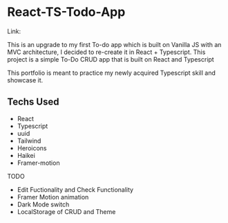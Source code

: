 # React-TS-Todo-App

Link:

This is an upgrade to my first To-do app which is built on Vanilla JS with an MVC architecture, I decided to re-create it in React + Typescript. This project is a simple To-Do CRUD app that is built on React and Typescript

This portfolio is meant to practice my newly acquired Typescript skill and showcase it.

## Techs Used

- React
- Typescript
- uuid
- Tailwind
- Heroicons
- Haikei
- Framer-motion

TODO

- Edit Fuctionality and Check Functionality
- Framer Motion animation
- Dark Mode switch
- LocalStorage of CRUD and Theme
